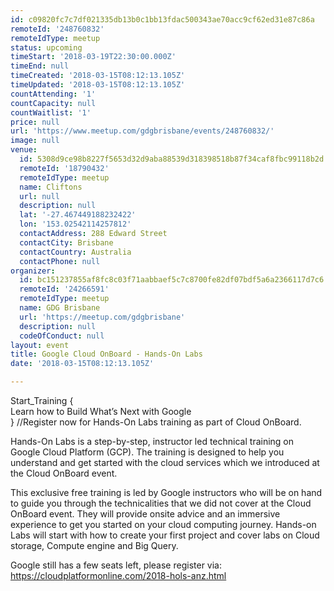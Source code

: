 ```yaml
---
id: c09820fc7c7df021335db13b0c1bb13fdac500343ae70acc9cf62ed31e87c86a
remoteId: '248760832'
remoteIdType: meetup
status: upcoming
timeStart: '2018-03-19T22:30:00.000Z'
timeEnd: null
timeCreated: '2018-03-15T08:12:13.105Z'
timeUpdated: '2018-03-15T08:12:13.105Z'
countAttending: '1'
countCapacity: null
countWaitlist: '1'
price: null
url: 'https://www.meetup.com/gdgbrisbane/events/248760832/'
image: null
venue:
  id: 5308d9ce98b8227f5653d32d9aba88539d318398518b87f34caf8fbc99118b2d
  remoteId: '18790432'
  remoteIdType: meetup
  name: Cliftons
  url: null
  description: null
  lat: '-27.467449188232422'
  lon: '153.02542114257812'
  contactAddress: 288 Edward Street
  contactCity: Brisbane
  contactCountry: Australia
  contactPhone: null
organizer:
  id: bc151237855af8fc8c03f71aabbaef5c7c8700fe82df07bdf5a6a2366117d7c6
  remoteId: '24266591'
  remoteIdType: meetup
  name: GDG Brisbane
  url: 'https://meetup.com/gdgbrisbane'
  description: null
  codeOfConduct: null
layout: event
title: Google Cloud OnBoard - Hands-On Labs
date: '2018-03-15T08:12:13.105Z'

---
```

<p>Start_Training {<br/>Learn how to Build What’s Next with Google<br/>} //Register now for Hands-On Labs training as part of Cloud OnBoard.</p> <p>Hands-On Labs is a step-by-step, instructor led technical training on Google Cloud Platform (GCP). The training is designed to help you understand and get started with the cloud services which we introduced at the Cloud OnBoard event.</p> <p>This exclusive free training is led by Google instructors who will be on hand to guide you through the technicalities that we did not cover at the Cloud OnBoard event. They will provide onsite advice and an immersive experience to get you started on your cloud computing journey. Hands-on Labs will start with how to create your first project and cover labs on Cloud storage, Compute engine and Big Query.</p> <p>Google still has a few seats left, please register via:<br/><a href="https://cloudplatformonline.com/2018-hols-anz.html" class="linkified">https://cloudplatformonline.com/2018-hols-anz.html</a></p>

